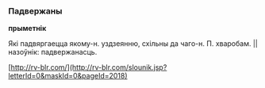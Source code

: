 ### Падвержаны
**прыметнік**

Які падвяргаецца якому-н. уздзеянню, схільны да чаго-н. П. хваробам. || назоўнік: падвержанасць.

<a rel="author">[http://rv-blr.com/](http://rv-blr.com/slounik.jsp?letterId=0&maskId=0&pageId=2018)</a>
